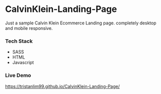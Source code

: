 # CalvinKlein-Landing-Page
Just a sample Calvin Klein Ecommerce Landing page. completely desktop and mobile responsive. 

### Tech Stack
- SASS
- HTML
- Javascript

### Live Demo
 https://tristanlim99.github.io/CalvinKlein-Landing-Page/
